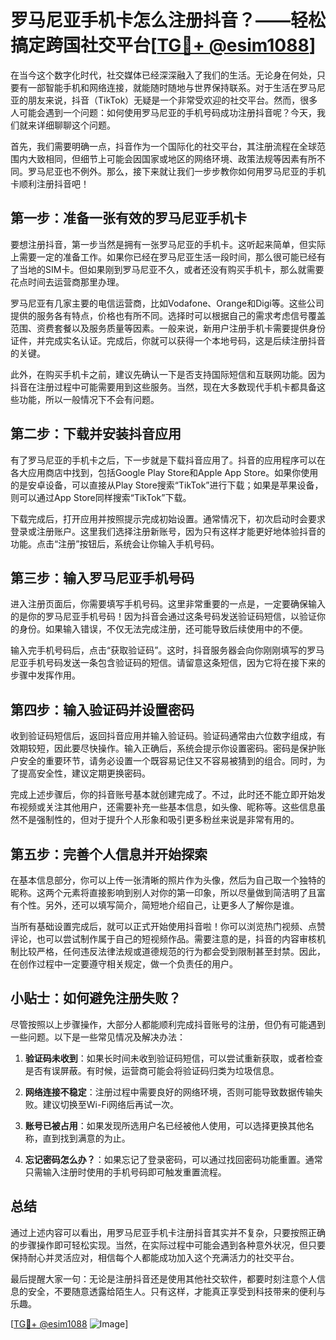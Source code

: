 # 罗马尼亚手机卡怎么注册抖音？——轻松搞定跨国社交平台[[TG💪+ @esim1088](https://t.me/s/esim1088)]

在当今这个数字化时代，社交媒体已经深深融入了我们的生活。无论身在何处，只要有一部智能手机和网络连接，就能随时随地与世界保持联系。对于生活在罗马尼亚的朋友来说，抖音（TikTok）无疑是一个非常受欢迎的社交平台。然而，很多人可能会遇到一个问题：如何使用罗马尼亚的手机号码成功注册抖音呢？今天，我们就来详细聊聊这个问题。

首先，我们需要明确一点，抖音作为一个国际化的社交平台，其注册流程在全球范围内大致相同，但细节上可能会因国家或地区的网络环境、政策法规等因素有所不同。罗马尼亚也不例外。那么，接下来就让我们一步步教你如何用罗马尼亚的手机卡顺利注册抖音吧！

## 第一步：准备一张有效的罗马尼亚手机卡

要想注册抖音，第一步当然是拥有一张罗马尼亚的手机卡。这听起来简单，但实际上需要一定的准备工作。如果你已经在罗马尼亚生活一段时间，那么很可能已经有了当地的SIM卡。但如果刚到罗马尼亚不久，或者还没有购买手机卡，那么就需要花点时间去运营商那里办理。

罗马尼亚有几家主要的电信运营商，比如Vodafone、Orange和Digi等。这些公司提供的服务各有特点，价格也有所不同。选择时可以根据自己的需求考虑信号覆盖范围、资费套餐以及服务质量等因素。一般来说，新用户注册手机卡需要提供身份证件，并完成实名认证。完成后，你就可以获得一个本地号码，这是后续注册抖音的关键。

此外，在购买手机卡之前，建议先确认一下是否支持国际短信和互联网功能。因为抖音在注册过程中可能需要用到这些服务。当然，现在大多数现代手机卡都具备这些功能，所以一般情况下不会有问题。

## 第二步：下载并安装抖音应用

有了罗马尼亚的手机卡之后，下一步就是下载抖音应用了。抖音的应用程序可以在各大应用商店中找到，包括Google Play Store和Apple App Store。如果你使用的是安卓设备，可以直接从Play Store搜索“TikTok”进行下载；如果是苹果设备，则可以通过App Store同样搜索“TikTok”下载。

下载完成后，打开应用并按照提示完成初始设置。通常情况下，初次启动时会要求登录或注册账户。这里我们选择注册新账号，因为只有这样才能更好地体验抖音的功能。点击“注册”按钮后，系统会让你输入手机号码。

## 第三步：输入罗马尼亚手机号码

进入注册页面后，你需要填写手机号码。这里非常重要的一点是，一定要确保输入的是你的罗马尼亚手机号码！因为抖音会通过这条号码发送验证码短信，以验证你的身份。如果输入错误，不仅无法完成注册，还可能导致后续使用中的不便。

输入完手机号码后，点击“获取验证码”。这时，抖音服务器会向你刚刚填写的罗马尼亚手机号码发送一条包含验证码的短信。请留意这条短信，因为它将在接下来的步骤中发挥作用。

## 第四步：输入验证码并设置密码

收到验证码短信后，返回抖音应用并输入验证码。验证码通常由六位数字组成，有效期较短，因此要尽快操作。输入正确后，系统会提示你设置密码。密码是保护账户安全的重要环节，请务必设置一个既容易记住又不容易被猜到的组合。同时，为了提高安全性，建议定期更换密码。

完成上述步骤后，你的抖音账号基本就创建完成了。不过，此时还不能立即开始发布视频或关注其他用户，还需要补充一些基本信息，如头像、昵称等。这些信息虽然不是强制性的，但对于提升个人形象和吸引更多粉丝来说是非常有用的。

## 第五步：完善个人信息并开始探索

在基本信息部分，你可以上传一张清晰的照片作为头像，然后为自己取一个独特的昵称。这两个元素将直接影响到别人对你的第一印象，所以尽量做到简洁明了且富有个性。另外，还可以填写简介，简短地介绍自己，让更多人了解你是谁。

当所有基础设置完成后，就可以正式开始使用抖音啦！你可以浏览热门视频、点赞评论，也可以尝试制作属于自己的短视频作品。需要注意的是，抖音的内容审核机制比较严格，任何违反法律法规或道德规范的行为都会受到限制甚至封禁。因此，在创作过程中一定要遵守相关规定，做一个负责任的用户。

## 小贴士：如何避免注册失败？

尽管按照以上步骤操作，大部分人都能顺利完成抖音账号的注册，但仍有可能遇到一些问题。以下是一些常见情况及解决办法：

1. **验证码未收到**：如果长时间未收到验证码短信，可以尝试重新获取，或者检查是否有误屏蔽。有时候，运营商可能会将验证码归类为垃圾信息。
   
2. **网络连接不稳定**：注册过程中需要良好的网络环境，否则可能导致数据传输失败。建议切换至Wi-Fi网络后再试一次。

3. **账号已被占用**：如果发现所选用户名已经被他人使用，可以选择更换其他名称，直到找到满意的为止。

4. **忘记密码怎么办？**：如果忘记了登录密码，可以通过找回密码功能重置。通常只需输入注册时使用的手机号码即可触发重置流程。

## 总结

通过上述内容可以看出，用罗马尼亚手机卡注册抖音其实并不复杂，只要按照正确的步骤操作即可轻松实现。当然，在实际过程中可能会遇到各种意外状况，但只要保持耐心并灵活应对，相信每个人都能成功加入这个充满活力的社交平台。

最后提醒大家一句：无论是注册抖音还是使用其他社交软件，都要时刻注意个人信息的安全，不要随意透露给陌生人。只有这样，才能真正享受到科技带来的便利与乐趣。

[[TG💪+ @esim1088](https://t.me/s/esim1088) ![Image](https://i.postimg.cc/4NQfJmqS/Snipaste-2025-05-13-00-14-12.png)]